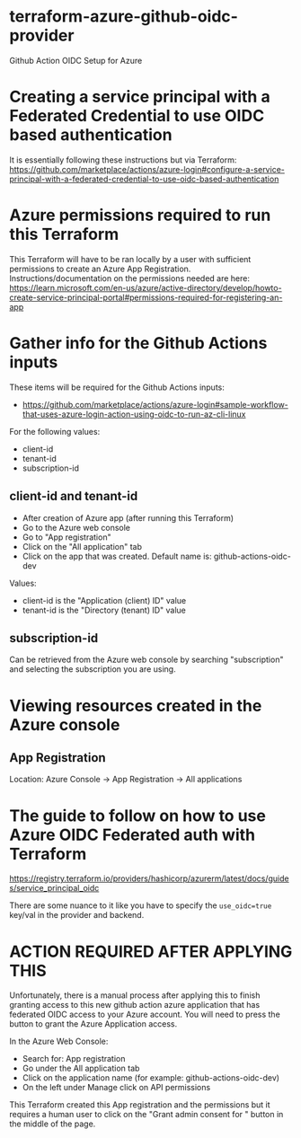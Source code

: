 # terraform-azure-github-oidc-provider
Github Action OIDC Setup for Azure

# Creating a service principal with a Federated Credential to use OIDC based authentication
It is essentially following these instructions but via Terraform: https://github.com/marketplace/actions/azure-login#configure-a-service-principal-with-a-federated-credential-to-use-oidc-based-authentication

# Azure permissions required to run this Terraform
This Terraform will have to be ran locally by a user with sufficient permissions to create an Azure App Registration.  Instructions/documentation on the permissions needed are here: https://learn.microsoft.com/en-us/azure/active-directory/develop/howto-create-service-principal-portal#permissions-required-for-registering-an-app

# Gather info for the Github Actions inputs
These items will be required for the Github Actions inputs:
* https://github.com/marketplace/actions/azure-login#sample-workflow-that-uses-azure-login-action-using-oidc-to-run-az-cli-linux

For the following values:
* client-id
* tenant-id
* subscription-id

## client-id and tenant-id
* After creation of Azure app (after running this Terraform)
* Go to the Azure web console
* Go to "App registration"
* Click on the "All application" tab
* Click on the app that was created.  Default name is: github-actions-oidc-dev

Values: 
* client-id is the "Application (client) ID" value
* tenant-id is the "Directory (tenant) ID" value

## subscription-id
Can be retrieved from the Azure web console by searching "subscription" and selecting
the subscription you are using.

# Viewing resources created in the Azure console

## App Registration
Location: Azure Console -> App Registration -> All applications

# The guide to follow on how to use Azure OIDC Federated auth with Terraform
https://registry.terraform.io/providers/hashicorp/azurerm/latest/docs/guides/service_principal_oidc

There are some nuance to it like you have to specify the `use_oidc=true` key/val in the provider and
backend.

# ACTION REQUIRED AFTER APPLYING THIS
Unfortunately, there is a manual process after applying this to finish granting access to this new
github action azure application that has federated OIDC access to your Azure account.  You will need
to press the button to grant the Azure Application access.

In the Azure Web Console:
* Search for: App registration
* Go under the All application tab
* Click on the application name (for example: github-actions-oidc-dev)
* On the left under Manage click on API permissions

This Terraform created this App registration and the permissions but it requires a human user to click on
the "Grant admin consent for <subscription name>" button in the middle of the page.
